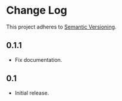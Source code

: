 # Change Log
This project adheres to [Semantic Versioning](http://semver.org/).

## 0.1.1
* Fix documentation.

## 0.1
* Initial release.
